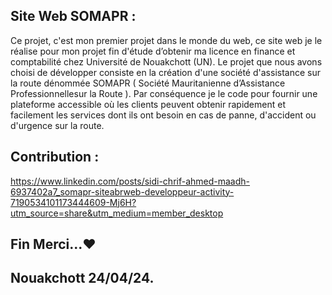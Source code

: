 ## Site Web SOMAPR :

Ce projet, c'est mon premier projet dans le monde du web, ce site web je le réalise pour mon projet fin d'étude d’obtenir ma licence en finance et comptabilité chez Université de Nouakchott (UN).
Le projet que nous avons choisi de développer consiste en la création d'une société d'assistance sur la route dénommée SOMAPR ( Société Mauritanienne d’Assistance Professionnellesur la Route ). Par conséquence je le code pour fournir une plateforme accessible où les clients peuvent obtenir rapidement et facilement les services dont ils ont besoin en cas de panne, d'accident ou d'urgence sur la route.

## Contribution :
https://www.linkedin.com/posts/sidi-chrif-ahmed-maadh-6937402a7_somapr-siteabrweb-developpeur-activity-7190534101173444609-Mj6H?utm_source=share&utm_medium=member_desktop

## Fin Merci...❤️
## Nouakchott 24/04/24.

